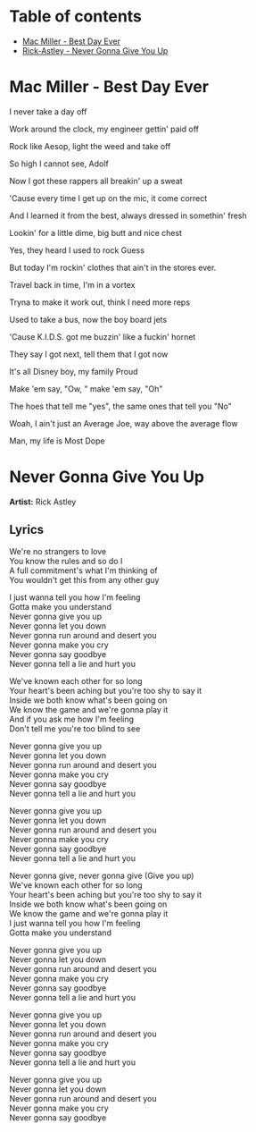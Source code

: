 # Table of contents
* [Mac Miller - Best Day Ever](#mac-miller---best-day-ever)
* [Rick-Astley - Never Gonna Give You Up](#never-gonna-give-you-up)

# Mac Miller - Best Day Ever
I never take a day off

Work around the clock, my engineer gettin' paid off

Rock like Aesop, light the weed and take off

So high I cannot see, Adolf

Now I got these rappers all breakin' up a sweat

'Cause every time I get up on the mic, it come correct

And I learned it from the best, always dressed in somethin' fresh

Lookin' for a little dime, big butt and nice chest

Yes, they heard I used to rock Guess

But today I'm rockin' clothes that ain't in the stores ever.

Travel back in time, I'm in a vortex

Tryna to make it work out, think I need more reps

Used to take a bus, now the boy board jets

'Cause K.I.D.S. got me buzzin' like a fuckin' hornet

They say I got next, tell them that I got now

It's all Disney boy, my family Proud

Make 'em say, "Ow, " make 'em say, "Oh"

The hoes that tell me "yes", the same ones that tell you "No"

Woah, I ain't just an Average Joe, way above the average flow

Man, my life is Most Dope

# Never Gonna Give You Up
**Artist:** Rick Astley

## Lyrics
We're no strangers to love<br>
You know the rules and so do I<br>
A full commitment's what I'm thinking of<br>
You wouldn't get this from any other guy<br>

I just wanna tell you how I'm feeling<br>
Gotta make you understand<br>
Never gonna give you up<br>
Never gonna let you down<br>
Never gonna run around and desert you<br>
Never gonna make you cry<br>
Never gonna say goodbye<br>
Never gonna tell a lie and hurt you<br>

We've known each other for so long<br>
Your heart's been aching but you're too shy to say it<br>
Inside we both know what's been going on<br>
We know the game and we're gonna play it<br>
And if you ask me how I'm feeling<br>
Don't tell me you're too blind to see<br>

Never gonna give you up<br>
Never gonna let you down<br>
Never gonna run around and desert you<br>
Never gonna make you cry<br>
Never gonna say goodbye<br>
Never gonna tell a lie and hurt you<br>

Never gonna give you up<br>
Never gonna let you down<br>
Never gonna run around and desert you<br>
Never gonna make you cry<br>
Never gonna say goodbye<br>
Never gonna tell a lie and hurt you<br>

Never gonna give, never gonna give
(Give you up)<br>
We've known each other for so long<br>
Your heart's been aching but you're too shy to say it<br>
Inside we both know what's been going on<br>
We know the game and we're gonna play it<br>
I just wanna tell you how I'm feeling<br>
Gotta make you understand<br>

Never gonna give you up<br>
Never gonna let you down<br>
Never gonna run around and desert you<br>
Never gonna make you cry<br>
Never gonna say goodbye<br>
Never gonna tell a lie and hurt you<br>

Never gonna give you up<br>
Never gonna let you down<br>
Never gonna run around and desert you<br>
Never gonna make you cry<br>
Never gonna say goodbye<br>
Never gonna tell a lie and hurt you<br>

Never gonna give you up<br>
Never gonna let you down<br>
Never gonna run around and desert you<br>
Never gonna make you cry<br>
Never gonna say goodbye<br>
